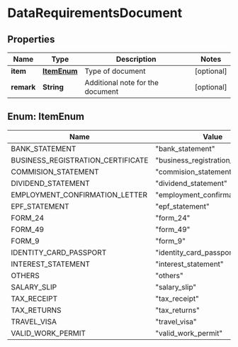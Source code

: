 # DataRequirementsDocument

## Properties
Name | Type | Description | Notes
------------ | ------------- | ------------- | -------------
**item** | [**ItemEnum**](#ItemEnum) | Type of document |  [optional]
**remark** | **String** | Additional note for the document |  [optional]

<a name="ItemEnum"></a>
## Enum: ItemEnum
Name | Value
---- | -----
BANK_STATEMENT | &quot;bank_statement&quot;
BUSINESS_REGISTRATION_CERTIFICATE | &quot;business_registration_certificate&quot;
COMMISION_STATEMENT | &quot;commision_statement&quot;
DIVIDEND_STATEMENT | &quot;dividend_statement&quot;
EMPLOYMENT_CONFIRMATION_LETTER | &quot;employment_confirmation_letter&quot;
EPF_STATEMENT | &quot;epf_statement&quot;
FORM_24 | &quot;form_24&quot;
FORM_49 | &quot;form_49&quot;
FORM_9 | &quot;form_9&quot;
IDENTITY_CARD_PASSPORT | &quot;identity_card_passport&quot;
INTEREST_STATEMENT | &quot;interest_statement&quot;
OTHERS | &quot;others&quot;
SALARY_SLIP | &quot;salary_slip&quot;
TAX_RECEIPT | &quot;tax_receipt&quot;
TAX_RETURNS | &quot;tax_returns&quot;
TRAVEL_VISA | &quot;travel_visa&quot;
VALID_WORK_PERMIT | &quot;valid_work_permit&quot;
